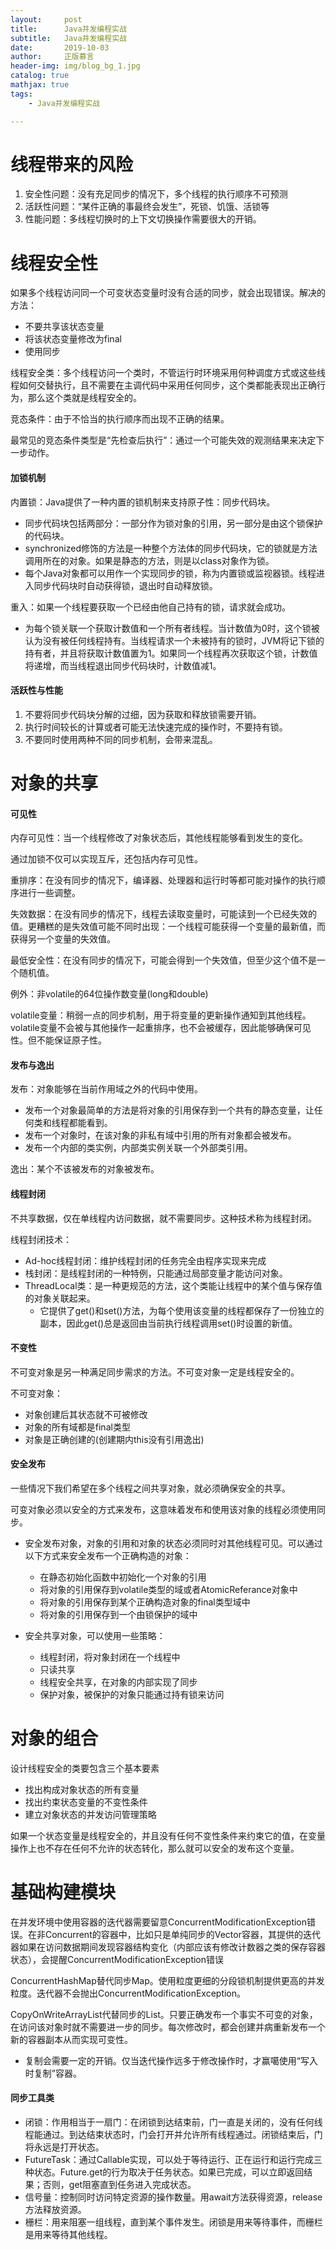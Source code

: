 ```yaml
---
layout:     post
title:      Java并发编程实战
subtitle:   Java并发编程实战
date:       2019-10-03
author:     正版慕言
header-img: img/blog_bg_1.jpg
catalog: true
mathjax: true
tags:
    - Java并发编程实战

---
```


# 线程带来的风险

1. 安全性问题：没有充足同步的情况下，多个线程的执行顺序不可预测
2. 活跃性问题：“某件正确的事最终会发生”，死锁、饥饿、活锁等
3. 性能问题：多线程切换时的上下文切换操作需要很大的开销。

# 线程安全性

如果多个线程访问同一个可变状态变量时没有合适的同步，就会出现错误。解决的方法：
- 不要共享该状态变量
- 将该状态变量修改为final
- 使用同步

线程安全类：多个线程访问一个类时，不管运行时环境采用何种调度方式或这些线程如何交替执行，且不需要在主调代码中采用任何同步，这个类都能表现出正确行为，那么这个类就是线程安全的。

竞态条件：由于不恰当的执行顺序而出现不正确的结果。

最常见的竞态条件类型是“先检查后执行”：通过一个可能失效的观测结果来决定下一步动作。

#### 加锁机制

内置锁：Java提供了一种内置的锁机制来支持原子性：同步代码块。
- 同步代码块包括两部分：一部分作为锁对象的引用，另一部分是由这个锁保护的代码块。
- synchronized修饰的方法是一种整个方法体的同步代码块，它的锁就是方法调用所在的对象。如果是静态的方法，则是以class对象作为锁。
- 每个Java对象都可以用作一个实现同步的锁，称为内置锁或监视器锁。线程进入同步代码块时自动获得锁，退出时自动释放锁。

重入：如果一个线程要获取一个已经由他自己持有的锁，请求就会成功。
- 为每个锁关联一个获取计数值和一个所有者线程。当计数值为0时，这个锁被认为没有被任何线程持有。当线程请求一个未被持有的锁时，JVM将记下锁的持有者，并且将获取计数值置为1。如果同一个线程再次获取这个锁，计数值将递增，而当线程退出同步代码块时，计数值减1。

#### 活跃性与性能

1. 不要将同步代码块分解的过细，因为获取和释放锁需要开销。
2. 执行时间较长的计算或者可能无法快速完成的操作时，不要持有锁。
3. 不要同时使用两种不同的同步机制，会带来混乱。

# 对象的共享

#### 可见性

内存可见性：当一个线程修改了对象状态后，其他线程能够看到发生的变化。

通过加锁不仅可以实现互斥，还包括内存可见性。

重排序：在没有同步的情况下，编译器、处理器和运行时等都可能对操作的执行顺序进行一些调整。

失效数据：在没有同步的情况下，线程去读取变量时，可能读到一个已经失效的值。更糟糕的是失效值可能不同时出现：一个线程可能获得一个变量的最新值，而获得另一个变量的失效值。

最低安全性：在没有同步的情况下，可能会得到一个失效值，但至少这个值不是一个随机值。

例外：非volatile的64位操作数变量(long和double)

volatile变量：稍弱一点的同步机制，用于将变量的更新操作通知到其他线程。volatile变量不会被与其他操作一起重排序，也不会被缓存，因此能够确保可见性。但不能保证原子性。

#### 发布与逸出

发布：对象能够在当前作用域之外的代码中使用。

- 发布一个对象最简单的方法是将对象的引用保存到一个共有的静态变量，让任何类和线程都能看到。
- 发布一个对象时，在该对象的非私有域中引用的所有对象都会被发布。
- 发布一个内部的类实例，内部类实例关联一个外部类引用。

逸出：某个不该被发布的对象被发布。

#### 线程封闭

不共享数据，仅在单线程内访问数据，就不需要同步。这种技术称为线程封闭。

线程封闭技术：
- Ad-hoc线程封闭：维护线程封闭的任务完全由程序实现来完成
- 栈封闭：是线程封闭的一种特例，只能通过局部变量才能访问对象。
- ThreadLocal类：是一种更规范的方法，这个类能让线程中的某个值与保存值的对象关联起来。
    + 它提供了get()和set()方法，为每个使用该变量的线程都保存了一份独立的副本，因此get()总是返回由当前执行线程调用set()时设置的新值。

#### 不变性

不可变对象是另一种满足同步需求的方法。不可变对象一定是线程安全的。

不可变对象：
- 对象创建后其状态就不可被修改
- 对象的所有域都是final类型
- 对象是正确创建的(创建期内this没有引用逸出)

#### 安全发布

一些情况下我们希望在多个线程之间共享对象，就必须确保安全的共享。

可变对象必须以安全的方式来发布，这意味着发布和使用该对象的线程必须使用同步。

- 安全发布对象，对象的引用和对象的状态必须同时对其他线程可见。可以通过以下方式来安全发布一个正确构造的对象：
    + 在静态初始化函数中初始化一个对象的引用
    + 将对象的引用保存到volatile类型的域或者AtomicReferance对象中
    + 将对象的引用保存到某个正确构造对象的final类型域中
    + 将对象的引用保存到一个由锁保护的域中

- 安全共享对象，可以使用一些策略：
    + 线程封闭，将对象封闭在一个线程中
    + 只读共享
    + 线程安全共享，在对象的内部实现了同步
    + 保护对象，被保护的对象只能通过持有锁来访问

# 对象的组合

设计线程安全的类要包含三个基本要素

- 找出构成对象状态的所有变量
- 找出约束状态变量的不变性条件
- 建立对象状态的并发访问管理策略

如果一个状态变量是线程安全的，并且没有任何不变性条件来约束它的值，在变量操作上也不存在任何不允许的状态转化，那么就可以安全的发布这个变量。

# 基础构建模块

在并发环境中使用容器的迭代器需要留意ConcurrentModificationException错误。在非Concurrent的容器中，比如只是单纯同步的Vector容器，其提供的迭代器如果在访问数据期间发现容器结构变化（内部应该有修改计数器之类的保存容器状态），会提醒ConcurrentModificationException错误

ConcurrentHashMap替代同步Map。使用粒度更细的分段锁机制提供更高的并发粒度。迭代器不会抛出ConcurrentModificationException。

CopyOnWriteArrayList代替同步的List。只要正确发布一个事实不可变的对象，在访问该对象时就不需要进一步的同步。每次修改时，都会创建并病重新发布一个新的容器副本从而实现可变性。
- 复制会需要一定的开销。仅当迭代操作远多于修改操作时，才赢噶使用“写入时复制”容器。

#### 同步工具类

- 闭锁：作用相当于一扇门：在闭锁到达结束前，门一直是关闭的，没有任何线程能通过。到达结束状态时，门会打开并允许所有线程通过。闭锁结束后，门将永远是打开状态。
- FutureTask：通过Callable实现，可以处于等待运行、正在运行和运行完成三种状态。Future.get的行为取决于任务状态。如果已完成，可以立即返回结果；否则，get阻塞直到任务进入完成状态。
- 信号量：控制同时访问特定资源的操作数量。用await方法获得资源，release方法释放资源。
- 栅栏：用来阻塞一组线程，直到某个事件发生。闭锁是用来等待事件，而栅栏是用来等待其他线程。


